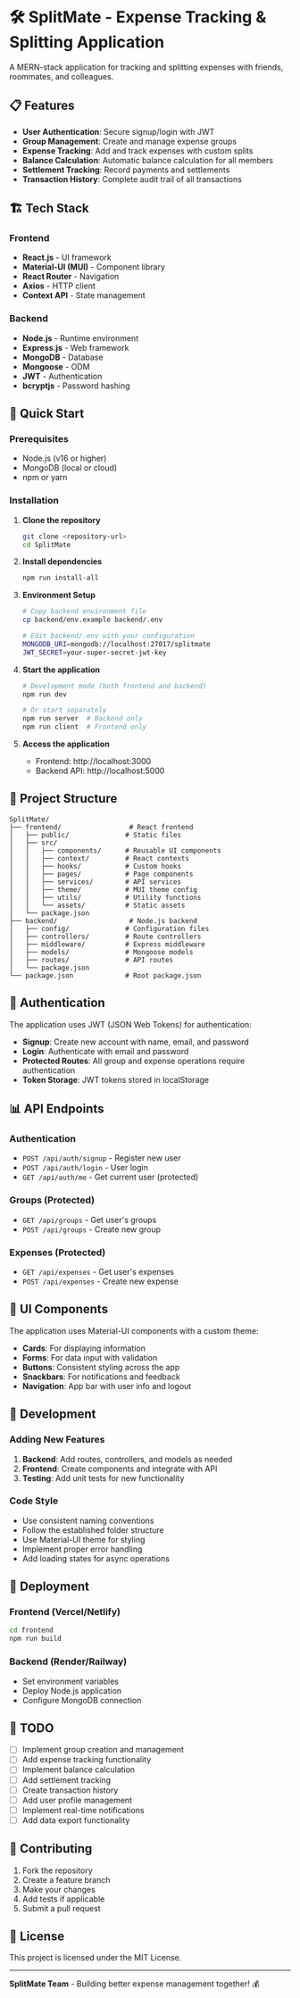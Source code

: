 # 🛠️ SplitMate - Expense Tracking & Splitting Application

A MERN-stack application for tracking and splitting expenses with friends, roommates, and colleagues.

## 📋 Features

- **User Authentication**: Secure signup/login with JWT
- **Group Management**: Create and manage expense groups
- **Expense Tracking**: Add and track expenses with custom splits
- **Balance Calculation**: Automatic balance calculation for all members
- **Settlement Tracking**: Record payments and settlements
- **Transaction History**: Complete audit trail of all transactions

## 🏗️ Tech Stack

### Frontend

- **React.js** - UI framework
- **Material-UI (MUI)** - Component library
- **React Router** - Navigation
- **Axios** - HTTP client
- **Context API** - State management

### Backend

- **Node.js** - Runtime environment
- **Express.js** - Web framework
- **MongoDB** - Database
- **Mongoose** - ODM
- **JWT** - Authentication
- **bcryptjs** - Password hashing

## 🚀 Quick Start

### Prerequisites

- Node.js (v16 or higher)
- MongoDB (local or cloud)
- npm or yarn

### Installation

1. **Clone the repository**

   ```bash
   git clone <repository-url>
   cd SplitMate
   ```

2. **Install dependencies**

   ```bash
   npm run install-all
   ```

3. **Environment Setup**

   ```bash
   # Copy backend environment file
   cp backend/env.example backend/.env

   # Edit backend/.env with your configuration
   MONGODB_URI=mongodb://localhost:27017/splitmate
   JWT_SECRET=your-super-secret-jwt-key
   ```

4. **Start the application**

   ```bash
   # Development mode (both frontend and backend)
   npm run dev

   # Or start separately
   npm run server  # Backend only
   npm run client  # Frontend only
   ```

5. **Access the application**
   - Frontend: http://localhost:3000
   - Backend API: http://localhost:5000

## 📁 Project Structure

```
SplitMate/
├── frontend/                 # React frontend
│   ├── public/              # Static files
│   ├── src/
│   │   ├── components/      # Reusable UI components
│   │   ├── context/         # React contexts
│   │   ├── hooks/           # Custom hooks
│   │   ├── pages/           # Page components
│   │   ├── services/        # API services
│   │   ├── theme/           # MUI theme config
│   │   ├── utils/           # Utility functions
│   │   └── assets/          # Static assets
│   └── package.json
├── backend/                  # Node.js backend
│   ├── config/              # Configuration files
│   ├── controllers/         # Route controllers
│   ├── middleware/          # Express middleware
│   ├── models/              # Mongoose models
│   ├── routes/              # API routes
│   └── package.json
└── package.json             # Root package.json
```

## 🔐 Authentication

The application uses JWT (JSON Web Tokens) for authentication:

- **Signup**: Create new account with name, email, and password
- **Login**: Authenticate with email and password
- **Protected Routes**: All group and expense operations require authentication
- **Token Storage**: JWT tokens stored in localStorage

## 📊 API Endpoints

### Authentication

- `POST /api/auth/signup` - Register new user
- `POST /api/auth/login` - User login
- `GET /api/auth/me` - Get current user (protected)

### Groups (Protected)

- `GET /api/groups` - Get user's groups
- `POST /api/groups` - Create new group

### Expenses (Protected)

- `GET /api/expenses` - Get user's expenses
- `POST /api/expenses` - Create new expense

## 🎨 UI Components

The application uses Material-UI components with a custom theme:

- **Cards**: For displaying information
- **Forms**: For data input with validation
- **Buttons**: Consistent styling across the app
- **Snackbars**: For notifications and feedback
- **Navigation**: App bar with user info and logout

## 🔧 Development

### Adding New Features

1. **Backend**: Add routes, controllers, and models as needed
2. **Frontend**: Create components and integrate with API
3. **Testing**: Add unit tests for new functionality

### Code Style

- Use consistent naming conventions
- Follow the established folder structure
- Use Material-UI theme for styling
- Implement proper error handling
- Add loading states for async operations

## 🚀 Deployment

### Frontend (Vercel/Netlify)

```bash
cd frontend
npm run build
```

### Backend (Render/Railway)

- Set environment variables
- Deploy Node.js application
- Configure MongoDB connection

## 📝 TODO

- [ ] Implement group creation and management
- [ ] Add expense tracking functionality
- [ ] Implement balance calculation
- [ ] Add settlement tracking
- [ ] Create transaction history
- [ ] Add user profile management
- [ ] Implement real-time notifications
- [ ] Add data export functionality

## 🤝 Contributing

1. Fork the repository
2. Create a feature branch
3. Make your changes
4. Add tests if applicable
5. Submit a pull request

## 📄 License

This project is licensed under the MIT License.

---

**SplitMate Team** - Building better expense management together! 💰
